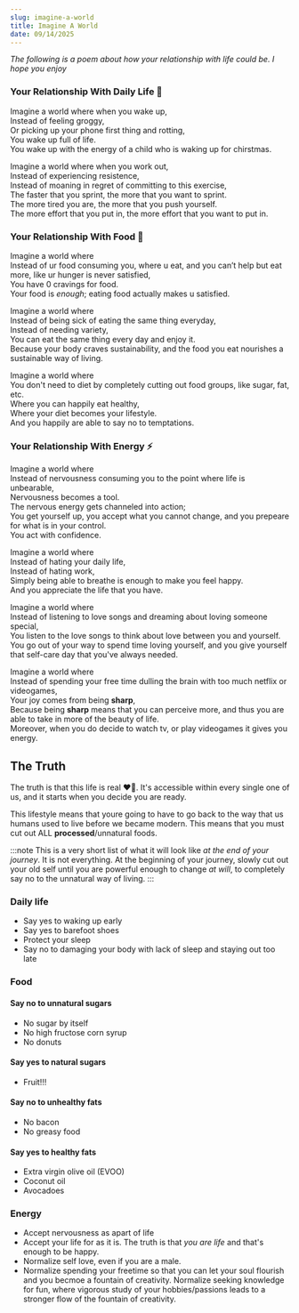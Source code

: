 ```yaml
---
slug: imagine-a-world
title: Imagine A World
date: 09/14/2025
---
```


_The following is a poem about how your relationship with life could be. I hope you enjoy_

### Your Relationship With Daily Life 🌅

Imagine a world where when you wake up,\
Instead of feeling groggy,\
Or picking up your phone first thing and rotting,\
You wake up full of life.\
You wake up with the energy of a child who is waking up for chirstmas.

Imagine a world where when you work out,\
Instead of experiencing resistence,\
Instead of moaning in regret of committing to this exercise,\
The faster that you sprint, the more that you want to sprint.\
The more tired you are, the more that you push yourself.\
The more effort that you put in, the more effort that you want to put in.

### Your Relationship With Food 🍲

Imagine a world where\
Instead of ur food consuming you, where u eat, and you can’t help but eat more, like ur hunger is never satisfied,\
You have 0 cravings for food.\
Your food is _enough_; eating food actually makes u satisfied.

Imagine a world where\
Instead of being sick of eating the same thing everyday,\
Instead of needing variety,\
You can eat the same thing every day and enjoy it.\
Because your body craves sustainability, and the food you eat nourishes a sustainable way of living.

Imagine a world where\
You don't need to diet by completely cutting out food groups, like sugar, fat, etc.\
Where you can happily eat healthy,\
Where your diet becomes your lifestyle.\
And you happily are able to say no to temptations.

### Your Relationship With Energy ⚡

Imagine a world where\
Instead of nervousness consuming you to the point where life is unbearable,\
Nervousness becomes a tool.\
The nervous energy gets channeled into action;\
You get yourself up, you accept what you cannot change, and you prepeare for what is in your control.\
You act with confidence.

Imagine a world where\
Instead of hating your daily life,\
Instead of hating work,\
Simply being able to breathe is enough to make you feel happy.\
And you appreciate the life that you have.

Imagine a world where\
Instead of listening to love songs and dreaming about loving someone special,\
You listen to the love songs to think about love between you and yourself.\
You go out of your way to spend time loving yourself, and you give yourself that self-care day that you've always needed.

Imagine a world where\
Instead of spending your free time dulling the brain with too much netflix or videogames,\
Your joy comes from being **sharp**,\
Because being **sharp** means that you can perceive more, and thus you are able to take in more of the beauty of life.\
Moreover, when you do decide to watch tv, or play videogames it gives you energy.

## The Truth

The truth is that this life is real ❤️‍🔥. It's accessible within every single one of us, and it starts when you decide you are ready.

This lifestyle means that youre going to have to go back to the way that us humans used to live before we became modern. This means that you must cut out ALL **processed**/unnatural foods.

:::note
This is a very short list of what it will look like _at the end of your journey_. It is not everything. At the beginning of your journey, slowly cut out your old self until you are powerful enough to change _at will_, to completely say no to the unnatural way of living.
:::

### Daily life
* Say yes to waking up early
* Say yes to barefoot shoes
* Protect your sleep
* Say no to damaging your body with lack of sleep and staying out too late

### Food
#### Say no to unnatural sugars
* No sugar by itself
* No high fructose corn syrup
* No donuts

#### Say yes to natural sugars
* Fruit!!!

#### Say no to unhealthy fats
* No bacon
* No greasy food

#### Say yes to healthy fats
* Extra virgin olive oil (EVOO)
* Coconut oil
* Avocadoes

### Energy

* Accept nervousness as apart of life
* Accept your life for as it is. The truth is that *you are life* and that's enough to be happy.
* Normalize self love, even if you are a male.
* Normalize spending your freetime so that you can let your soul flourish and you becmoe a fountain of creativity. Normalize seeking knowledge for fun, where vigorous study of your hobbies/passions leads to a stronger flow of the fountain of creativity.